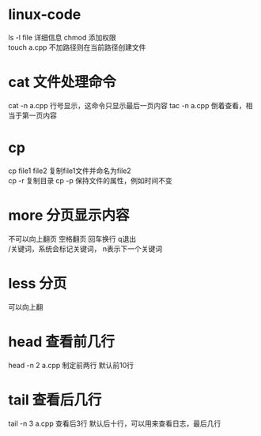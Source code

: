 # linux-code
ls -l file 详细信息
chmod 添加权限  
touch a.cpp 不加路径则在当前路径创建文件  
# cat 文件处理命令
cat -n a.cpp 行号显示，这命令只显示最后一页内容
tac -n a.cpp 倒着查看，相当于第一页内容
# cp
cp file1 file2 复制file1文件并命名为file2  
cp -r 复制目录 
cp -p 保持文件的属性，例如时间不变  


# more 分页显示内容
不可以向上翻页 空格翻页 回车换行 q退出  
/关键词，系统会标记关键词， n表示下一个关键词
# less 分页
可以向上翻
# head 查看前几行
head -n 2 a.cpp  制定前两行 默认前10行
# tail 查看后几行
tail -n 3 a.cpp  查看后3行 默认后十行，可以用来查看日志，最后几行
